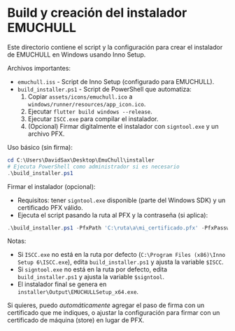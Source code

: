 # Build y creación del instalador EMUCHULL

Este directorio contiene el script y la configuración para crear el instalador de EMUCHULL en Windows usando Inno Setup.

Archivos importantes:
- `emuchull.iss` - Script de Inno Setup (configurado para EMUCHULL).
- `build_installer.ps1` - Script de PowerShell que automatiza:
  1. Copiar `assets/icons/emuchull.ico` a `windows/runner/resources/app_icon.ico`.
  2. Ejecutar `flutter build windows --release`.
  3. Ejecutar `ISCC.exe` para compilar el instalador.
  4. (Opcional) Firmar digitalmente el instalador con `signtool.exe` y un archivo PFX.

Uso básico (sin firma):
```powershell
cd C:\Users\DavidSax\Desktop\EmuChull\installer
# Ejecuta PowerShell como administrador si es necesario
.\build_installer.ps1
```

Firmar el instalador (opcional):
- Requisitos: tener `signtool.exe` disponible (parte del Windows SDK) y un certificado PFX válido.
- Ejecuta el script pasando la ruta al PFX y la contraseña (si aplica):
```powershell
.\build_installer.ps1 -PfxPath 'C:\ruta\a\mi_certificado.pfx' -PfxPassword 'mi_contraseña'
```

Notas:
- Si `ISCC.exe` no está en la ruta por defecto (`C:\Program Files (x86)\Inno Setup 6\ISCC.exe`), edita `build_installer.ps1` y ajusta la variable `$ISCC`.
- Si `signtool.exe` no está en la ruta por defecto, edita `build_installer.ps1` y ajusta la variable `$signtool`.
- El instalador final se genera en `installer\Output\EMUCHULLSetup_x64.exe`.

Si quieres, puedo _automáticamente_ agregar el paso de firma con un certificado que me indiques, o ajustar la configuración para firmar con un certificado de máquina (store) en lugar de PFX.

